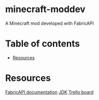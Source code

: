 # minecraft-moddev <!-- omit in toc -->
A Minecraft mod developed with FabricAPI

# Table of contents <!-- omit in toc -->
 - [Resources](#resources)

# Resources
[FabricAPI documentation](https://fabricmc.net/wiki/start#setup)
[JDK](https://adoptium.net)
[Trello board](https://trello.com/b/wSrpOa3t/metallicraft)
